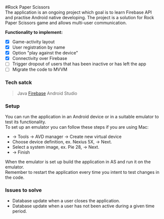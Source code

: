 #Rock Paper Scissors </br>
The application is an ongoing project which goal is to learn Firebase API and practise Android native developing. 
The project is a solution for Rock Paper Scissors game and allows multi-user communication. </br>

**Functionality to implement:**
- [x] Game-activity layout
- [x] User registration by name
- [x] Option "play against the device"
- [x] Connectivity over Firebase
- [ ] Trigger dropout of users that has been inactive or has left the app
- [ ] Migrate the code to MVVM  

### Tech satck
> Java 
> [Firebase]( https://console.firebase.google.com/ )
> Android Studio

### Setup  
You can run the application in an Android device or in a suitable emulator to test its functionality. </br>
To set up an emulator you can follow these steps if you are using Mac:
* -> Tools -> AVD manager -> Create new virtual device
* Choose device definition, ex. Nexius 5X, -> Next.
* Select a system image, ex. Pie 28, -> Next.
* -> Finish

When the emulator is set up build the application in AS and run it on the emulator. </br> 
Remember to restart the application every time you intent to test changes in the code. </br>
 


### Issues to solve 
* Database update when a user closes the application.
* Database update when a user has not been active during a given time period.


